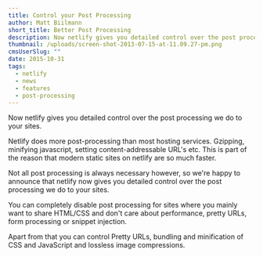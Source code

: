 ```yaml
---
title: Control your Post Processing
author: Matt Biilmann
short_title: Better Post Processing
description: Now netlify gives you detailed control over the post processing we do to your sites.
thumbnail: /uploads/screen-shot-2013-07-15-at-11.09.27-pm.png
cmsUserSlug: ""
date: 2015-10-31
tags:
  - netlify
  - news
  - features
  - post-processing
---
```


Now netlify gives you detailed control over the post processing we do to your sites.

Netlify does more post-processing than most hosting services. Gzipping, minifying javascript, setting content-addressable URL's etc.
This is part of the reason that modern static sites on netlify are so much faster.

Not all post processing is always necessary however, so we're happy to announce that netlify now gives you detailed control over the post processing we do to your sites.

You can completely disable post processing for sites where you mainly want to share HTML/CSS and don't care about performance, pretty URLs, form processing or snippet injection.

Apart from that you can control Pretty URLs, bundling and minification of CSS and JavaScript and lossless image compressions.
